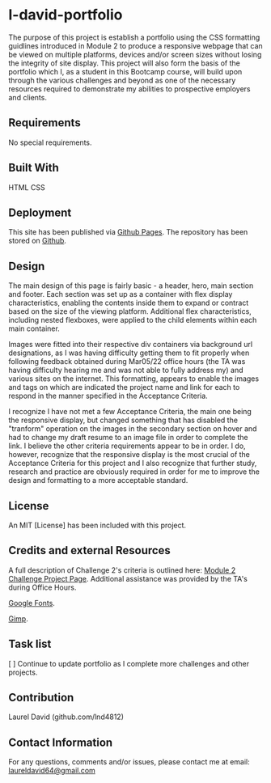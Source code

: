 # l-david-portfolio

The purpose of this project is establish a portfolio using the CSS formatting guidlines introduced in Module 2 to produce a responsive webpage that can be viewed on multiple platforms, devices and/or screen sizes without losing the integrity of site display.  This project will also form the basis of the portfolio which I, as a student in this Bootcamp course, will build upon through the various challenges and beyond as one of the necessary resources required to demonstrate my abilities to prospective employers and clients.

## Requirements

No special requirements.

## Built With

HTML
CSS

## Deployment

This site has been published via [Github Pages](https://lnd4812.github.io/l-david-portfolio/).
The repository has been stored on [Github](https://github.com/lnd4812/l-david-portfolio.git).

## Design

The main design of this page is fairly basic - a header, hero, main section and footer.  Each section was set up as a container with flex display characteristics, enabling the contents inside them to expand or contract based on the size of the viewing platform.  Additional flex characteristics, including nested flexboxes, were applied to the child elements within each main container.  

Images were fitted into their respective div containers via background url designations, as I was having difficulty getting them to fit properly when following feedback obtained during Mar05/22 office hours (the TA was having difficulty hearing me and was not able to fully address my) and various sites on the internet.  This formatting, appears to enable the images and tags on which are indicated the project name and link for each to respond in the manner specified in the Acceptance Criteria.

I recognize I have not met a few Acceptance Criteria, the main one being the responsive display, but changed something that has disabled the "tranform" operation on the images in the secondary section on hover and had to change my draft resume to an image file in order to complete the link. I believe the other criteria requirements appear to be in order.  I do, however, recognize that the responsive display is the most crucial of the Acceptance Criteria for this project and I also recognize that further study, research and practice are obviously required in order for me to improve the design and formatting to a more acceptable standard.

## License

An MIT [License] has been included with this project.

## Credits and external Resources

A full description of Challenge 2's criteria is outlined here: [Module 2 Challenge Project Page](https://courses.bootcampspot.com/courses/1181/assignments/23386?module_item_id=459363).
Additional assistance was provided by the TA's during Office Hours.

[Google Fonts](https://fonts.google.com/specimen/Raleway#standard-styles).

[Gimp](https://www.gimp.org/).

## Task list

[ ] Continue to update portfolio as I complete more challenges and other projects.

## Contribution

Laurel David (github.com/lnd4812)

## Contact Information

For any questions, comments and/or issues, please contact me at email: laureldavid64@gmail.com

